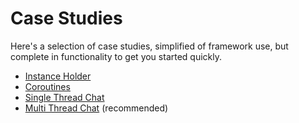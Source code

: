 # Case Studies

Here's a selection of case studies, simplified of framework use, but complete in functionality to
get you started quickly.

- [Instance Holder](cs-instance-holder.md)
- [Coroutines](cs-coroutines.md)
- [Single Thread Chat](cs-single-thread.md)
- [Multi Thread Chat](cs-multi-thread.md) (recommended)
